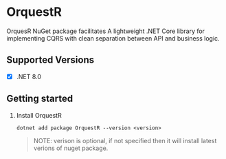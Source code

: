 # OrquestR

OrquesR NuGet package facilitates A lightweight .NET Core library for implementing CQRS with clean separation between API and business logic.

## Supported Versions

- [x] .NET 8.0

## Getting started

1. Install OrquestR

    ```
    dotnet add package OrquestR --version <version>
    ```
    > NOTE: verison is optional, if not specified then it will install latest verions of nuget package.

